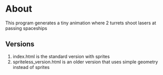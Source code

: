 # About

This program generates a tiny animation where 2 turrets shoot lasers at passing spaceships

## Versions

1. index.html is the standard version with sprites
2. spriteless_version.html is an older version that uses simple geometry instead of sprites
